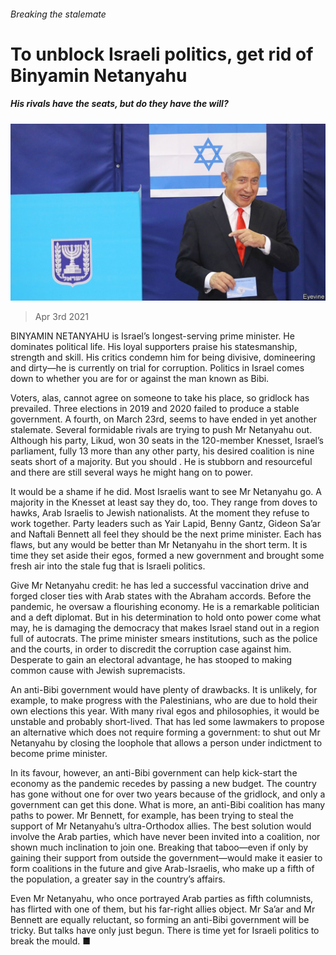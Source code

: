 ###### Breaking the stalemate

# To unblock Israeli politics, get rid of Binyamin Netanyahu 

##### His rivals have the seats, but do they have the will? 

![image](images/20210403_LDP001_0.jpg) 

> Apr 3rd 2021 

BINYAMIN NETANYAHU is Israel’s longest-serving prime minister. He dominates political life. His loyal supporters praise his statesmanship, strength and skill. His critics condemn him for being divisive, domineering and dirty—he is currently on trial for corruption. Politics in Israel comes down to whether you are for or against the man known as Bibi.

Voters, alas, cannot agree on someone to take his place, so gridlock has prevailed. Three elections in 2019 and 2020 failed to produce a stable government. A fourth, on March 23rd, seems to have ended in yet another stalemate. Several formidable rivals are trying to push Mr Netanyahu out. Although his party, Likud, won 30 seats in the 120-member Knesset, Israel’s parliament, fully 13 more than any other party, his desired coalition is nine seats short of a majority. But you should . He is stubborn and resourceful and there are still several ways he might hang on to power.


It would be a shame if he did. Most Israelis want to see Mr Netanyahu go. A majority in the Knesset at least say they do, too. They range from doves to hawks, Arab Israelis to Jewish nationalists. At the moment they refuse to work together. Party leaders such as Yair Lapid, Benny Gantz, Gideon Sa’ar and Naftali Bennett all feel they should be the next prime minister. Each has flaws, but any would be better than Mr Netanyahu in the short term. It is time they set aside their egos, formed a new government and brought some fresh air into the stale fug that is Israeli politics.

Give Mr Netanyahu credit: he has led a successful vaccination drive and forged closer ties with Arab states with the Abraham accords. Before the pandemic, he oversaw a flourishing economy. He is a remarkable politician and a deft diplomat. But in his determination to hold onto power come what may, he is damaging the democracy that makes Israel stand out in a region full of autocrats. The prime minister smears institutions, such as the police and the courts, in order to discredit the corruption case against him. Desperate to gain an electoral advantage, he has stooped to making common cause with Jewish supremacists.

An anti-Bibi government would have plenty of drawbacks. It is unlikely, for example, to make progress with the Palestinians, who are due to hold their own elections this year. With many rival egos and philosophies, it would be unstable and probably short-lived. That has led some lawmakers to propose an alternative which does not require forming a government: to shut out Mr Netanyahu by closing the loophole that allows a person under indictment to become prime minister.

In its favour, however, an anti-Bibi government can help kick-start the economy as the pandemic recedes by passing a new budget. The country has gone without one for over two years because of the gridlock, and only a government can get this done. What is more, an anti-Bibi coalition has many paths to power. Mr Bennett, for example, has been trying to steal the support of Mr Netanyahu’s ultra-Orthodox allies. The best solution would involve the Arab parties, which have never been invited into a coalition, nor shown much inclination to join one. Breaking that taboo—even if only by gaining their support from outside the government—would make it easier to form coalitions in the future and give Arab-Israelis, who make up a fifth of the population, a greater say in the country’s affairs.

Even Mr Netanyahu, who once portrayed Arab parties as fifth columnists, has flirted with one of them, but his far-right allies object. Mr Sa’ar and Mr Bennett are equally reluctant, so forming an anti-Bibi government will be tricky. But talks have only just begun. There is time yet for Israeli politics to break the mould. ■

